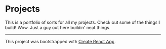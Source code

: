 # Projects

This is a portfolio of sorts for all my projects. Check out some of the things I build! Wow. Just a guy out here buildin' neat things.

---

This project was bootstrapped with [Create React App](https://github.com/facebook/create-react-app).
